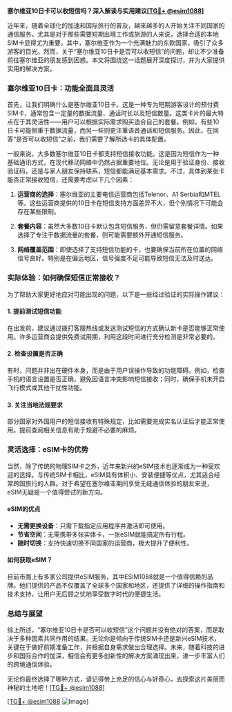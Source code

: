 **塞尔维亚10日卡可以收短信吗？深入解读与实用建议[[TG💪+ @esim1088](https://t.me/s/esim1088)]**

近年来，随着全球化的加速和国际旅行的普及，越来越多的人开始关注不同国家的通信服务。尤其是对于那些需要短期出境工作或旅游的人来说，选择合适的本地SIM卡显得尤为重要。其中，塞尔维亚作为一个充满魅力的东欧国家，吸引了众多游客的目光。然而，关于“塞尔维亚10日卡是否可以收短信”的问题，却让不少准备前往塞尔维亚的朋友感到困惑。本文将围绕这一话题展开深度探讨，并为大家提供实用的解决方案。

### 塞尔维亚10日卡：功能全面且灵活

首先，让我们明确什么是塞尔维亚10日卡。这是一种专为短期游客设计的预付费SIM卡，通常包含一定量的数据流量、通话时长以及短信数量。这类卡片的最大特点在于其灵活性——用户可以根据实际需求购买适合自己的套餐。例如，有些10日卡可能侧重于数据流量，而另一些则更注重语音通话和短信服务。因此，在回答“是否可以收短信”之前，我们需要了解所选卡的具体配置。

一般来说，大多数塞尔维亚10日卡都支持短信接收功能。这是因为短信作为一种基础通讯方式，在现代移动网络中仍然占据重要地位。无论是用于验证身份、接收验证码，还是与家人朋友保持联系，短信都能满足基本需求。不过，具体到某张卡能否正常接收短信，还需要考虑以下几个因素：

1. **运营商的选择**：塞尔维亚的主要电信运营商包括Telenor、A1 Serbia和MTEL等。这些运营商提供的10日卡在短信支持方面差异不大，但个别情况下可能会存在某些限制。
   
2. **套餐内容**：虽然大多数10日卡默认包含短信服务，但仍需留意套餐详情。如果选择了专注于数据流量的套餐，则可能需要额外开通短信服务。

3. **网络覆盖范围**：即使选择了支持短信功能的卡，也要确保当前所在位置的网络信号良好。特别是在偏远地区，信号强度不足可能导致短信无法及时送达。

### 实际体验：如何确保短信正常接收？

为了帮助大家更好地应对可能出现的问题，以下是一些经过验证的实际操作建议：

#### 1. 提前测试短信功能
在出发前，建议通过拨打客服热线或发送测试短信的方式确认新卡是否能够正常使用。许多运营商会提供免费试用期，利用这段时间进行充分检测是非常必要的。

#### 2. 检查设置是否正确
有时，问题并非出在硬件本身，而是由于用户误操作导致的功能障碍。例如，检查手机的语言设置是否正确，避免因语言冲突影响短信接收；同时，确保手机未开启飞行模式或其他干扰性功能。

#### 3. 关注当地法规要求
部分国家对外国用户的短信接收有特殊规定，比如需要完成实名认证后才能正常使用。提前查阅相关信息有助于规避不必要的麻烦。

### 灵活选择：eSIM卡的优势

当然，除了传统的物理SIM卡之外，近年来新兴的eSIM技术也逐渐成为一种受欢迎的选择。与传统SIM卡相比，eSIM具有体积小、安装便捷等优点，尤其适合经常跨国旅行的人群。对于希望在塞尔维亚期间享受无缝通信体验的朋友来说，eSIM无疑是一个值得尝试的新方向。

#### eSIM的优点
- **无需更换设备**：只需下载指定应用程序并激活即可使用。
- **节省空间**：无需携带多张实体卡，一张eSIM就能搞定所有行程。
- **随时切换**：支持快速切换不同国家的运营商，极大提升了便利性。

#### 如何获取eSIM？
目前市面上有多家公司提供eSIM服务，其中ESIM1088就是一个值得信赖的品牌。他们提供的产品不仅覆盖了全球多个国家和地区，还提供了详细的操作指南和技术支持，让用户无后顾之忧地享受数字时代的便捷生活。

### 总结与展望

综上所述，“塞尔维亚10日卡是否可以收短信”这个问题并没有绝对的答案，而是取决于多种因素共同作用的结果。无论你是倾向于传统SIM卡还是新兴eSIM技术，关键在于做好前期准备工作，并根据自身需求做出合理选择。未来，随着科技的进步和国际合作的加深，相信会有更多创新性的解决方案涌现出来，进一步丰富人们的跨境通信体验。

无论你最终选择了哪种方式，请记得带上充足的信心与好奇心，去探索这片美丽而神秘的土地吧！[[TG💪+ @esim1088](https://t.me/s/esim1088)] 

[[TG💪+ @esim1088](https://t.me/s/esim1088) ![Image](https://i.postimg.cc/4NQfJmqS/Snipaste-2025-05-13-00-14-12.png)]